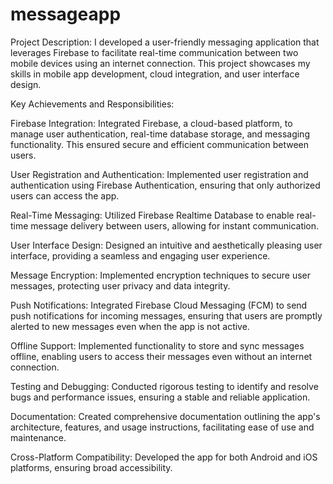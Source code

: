 # messageapp
Project Description:
I developed a user-friendly messaging application that leverages Firebase to facilitate real-time communication between two mobile devices using an internet connection. This project showcases my skills in mobile app development, cloud integration, and user interface design.

Key Achievements and Responsibilities:

Firebase Integration: Integrated Firebase, a cloud-based platform, to manage user authentication, real-time database storage, and messaging functionality. This ensured secure and efficient communication between users.

User Registration and Authentication: Implemented user registration and authentication using Firebase Authentication, ensuring that only authorized users can access the app.

Real-Time Messaging: Utilized Firebase Realtime Database to enable real-time message delivery between users, allowing for instant communication.

User Interface Design: Designed an intuitive and aesthetically pleasing user interface, providing a seamless and engaging user experience.

Message Encryption: Implemented encryption techniques to secure user messages, protecting user privacy and data integrity.

Push Notifications: Integrated Firebase Cloud Messaging (FCM) to send push notifications for incoming messages, ensuring that users are promptly alerted to new messages even when the app is not active.

Offline Support: Implemented functionality to store and sync messages offline, enabling users to access their messages even without an internet connection.

Testing and Debugging: Conducted rigorous testing to identify and resolve bugs and performance issues, ensuring a stable and reliable application.

Documentation: Created comprehensive documentation outlining the app's architecture, features, and usage instructions, facilitating ease of use and maintenance.

Cross-Platform Compatibility: Developed the app for both Android and iOS platforms, ensuring broad accessibility.
